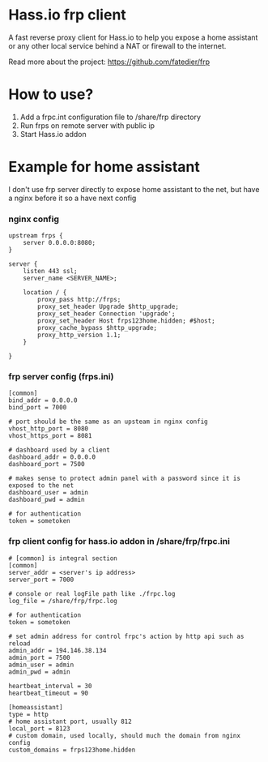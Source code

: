 # Hass.io frp client

A fast reverse proxy client for Hass.io to help you expose a home assistant or any other local service behind a NAT or firewall to the internet.

Read more about the project: https://github.com/fatedier/frp


# How to use?

1. Add a frpc.int configuration file to /share/frp directory
2. Run frps on remote server with public ip
3. Start Hass.io addon

# Example for home assistant

I don't use frp server directly to expose home assistant to the net, but have a nginx before it so a have next config

### nginx config

```
upstream frps {
    server 0.0.0.0:8080;
}

server {
    listen 443 ssl;
    server_name <SERVER_NAME>;

    location / {
        proxy_pass http://frps;
        proxy_set_header Upgrade $http_upgrade;
        proxy_set_header Connection 'upgrade';
        proxy_set_header Host frps123home.hidden; #$host;
        proxy_cache_bypass $http_upgrade;
        proxy_http_version 1.1;
    }

}

```

### frp server config (frps.ini)

```
[common]
bind_addr = 0.0.0.0
bind_port = 7000

# port should be the same as an upsteam in nginx config
vhost_http_port = 8080
vhost_https_port = 8081

# dashboard used by a client
dashboard_addr = 0.0.0.0
dashboard_port = 7500

# makes sense to protect admin panel with a password since it is exposed to the net
dashboard_user = admin
dashboard_pwd = admin

# for authentication
token = sometoken
```

### frp client config for hass.io addon in /share/frp/frpc.ini

```
# [common] is integral section
[common]
server_addr = <server's ip address>
server_port = 7000

# console or real logFile path like ./frpc.log
log_file = /share/frp/frpc.log

# for authentication
token = sometoken

# set admin address for control frpc's action by http api such as reload
admin_addr = 194.146.38.134
admin_port = 7500
admin_user = admin
admin_pwd = admin

heartbeat_interval = 30
heartbeat_timeout = 90

[homeassistant]
type = http
# home assistant port, usually 812
local_port = 8123
# custom domain, used locally, should much the domain from nginx config
custom_domains = frps123home.hidden

```